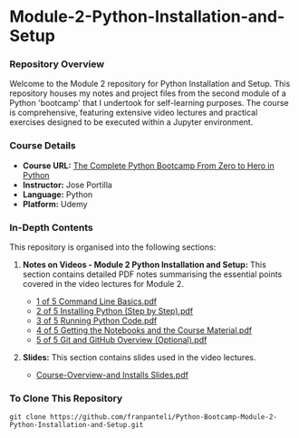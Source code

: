 # Module-2-Python-Installation-and-Setup
### Repository Overview

Welcome to the Module 2 repository for Python Installation and Setup. This repository houses my notes and project files from the second module of a Python 'bootcamp' that I undertook for self-learning purposes. The course is comprehensive, featuring extensive video lectures and practical exercises designed to be executed within a Jupyter environment.

### Course Details
- **Course URL:** [The Complete Python Bootcamp From Zero to Hero in Python](https://www.udemy.com/course/complete-python-bootcamp/?couponCode=ST18MT62524)
- **Instructor:** Jose Portilla
- **Language:** Python
- **Platform:** Udemy

### In-Depth Contents
This repository is organised into the following sections:

1. **Notes on Videos - Module 2 Python Installation and Setup:**
   This section contains detailed PDF notes summarising the essential points covered in the video lectures for Module 2.
   - [1 of 5 Command Line Basics.pdf](Notes%20on%20Videos%20-%20Module%202%20Python%20Installation%20and%20Setup/1%20of%205%20Command%20Line%20Basics.pdf)
   - [2 of 5 Installing Python (Step by Step).pdf](Notes%20on%20Videos%20-%20Module%202%20Python%20Installation%20and%20Setup/2%20of%205%20Installing%20Python%20(Step%20by%20Step).pdf)
   - [3 of 5 Running Python Code.pdf](Notes%20on%20Videos%20-%20Module%202%20Python%20Installation%20and%20Setup/3%20of%205%20Running%20Python%20Code.pdf)
   - [4 of 5 Getting the Notebooks and the Course Material.pdf](Notes%20on%20Videos%20-%20Module%202%20Python%20Installation%20and%20Setup/4%20of%205%20Getting%20the%20Notebooks%20and%20the%20Course%20Material.pdf)
   - [5 of 5 Git and GitHub Overview (Optional).pdf](Notes%20on%20Videos%20-%20Module%202%20Python%20Installation%20and%20Setup/5%20of%205%20Git%20and%20GitHub%20Overview%20(Optional).pdf)

2. **Slides:**
   This section contains slides used in the video lectures.
   - [Course-Overview-and Installs Slides.pdf](Course-Overview-and%20Installs%20Slides.pdf)

### To Clone This Repository
```
git clone https://github.com/franpanteli/Python-Bootcamp-Module-2-Python-Installation-and-Setup.git
```